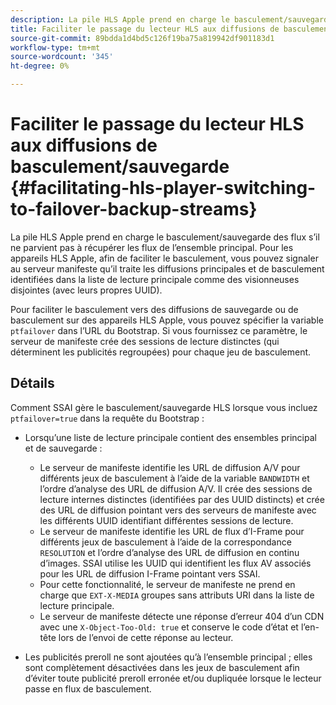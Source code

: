 ```yaml
---
description: La pile HLS Apple prend en charge le basculement/sauvegarde des flux s’il ne parvient pas à récupérer les flux de l’ensemble principal. Pour les appareils HLS Apple, afin de faciliter le basculement, vous pouvez signaler au serveur manifeste qu’il traite les diffusions principales et de basculement identifiées dans la liste de lecture principale comme des visionneuses disjointes (avec leurs propres UUID).
title: Faciliter le passage du lecteur HLS aux diffusions de basculement/sauvegarde
source-git-commit: 89bdda1d4bd5c126f19ba75a819942df901183d1
workflow-type: tm+mt
source-wordcount: '345'
ht-degree: 0%

---
```



# Faciliter le passage du lecteur HLS aux diffusions de basculement/sauvegarde {#facilitating-hls-player-switching-to-failover-backup-streams}

La pile HLS Apple prend en charge le basculement/sauvegarde des flux s’il ne parvient pas à récupérer les flux de l’ensemble principal. Pour les appareils HLS Apple, afin de faciliter le basculement, vous pouvez signaler au serveur manifeste qu’il traite les diffusions principales et de basculement identifiées dans la liste de lecture principale comme des visionneuses disjointes (avec leurs propres UUID).

Pour faciliter le basculement vers des diffusions de sauvegarde ou de basculement sur des appareils HLS Apple, vous pouvez spécifier la variable `ptfailover` dans l’URL du Bootstrap. Si vous fournissez ce paramètre, le serveur de manifeste crée des sessions de lecture distinctes (qui déterminent les publicités regroupées) pour chaque jeu de basculement.

## Détails

Comment SSAI gère le basculement/sauvegarde HLS lorsque vous incluez `ptfailover=true` dans la requête du Bootstrap :

* Lorsqu’une liste de lecture principale contient des ensembles principal et de sauvegarde :

   * Le serveur de manifeste identifie les URL de diffusion A/V pour différents jeux de basculement à l’aide de la variable `BANDWIDTH` et l’ordre d’analyse des URL de diffusion A/V. Il crée des sessions de lecture internes distinctes (identifiées par des UUID distincts) et crée des URL de diffusion pointant vers des serveurs de manifeste avec les différents UUID identifiant différentes sessions de lecture.
   * Le serveur de manifeste identifie les URL de flux d’I-Frame pour différents jeux de basculement à l’aide de la correspondance `RESOLUTION` et l’ordre d’analyse des URL de diffusion en continu d’images. SSAI utilise les UUID qui identifient les flux AV associés pour les URL de diffusion I-Frame pointant vers SSAI.
   * Pour cette fonctionnalité, le serveur de manifeste ne prend en charge que `EXT-X-MEDIA` groupes sans attributs URI dans la liste de lecture principale.
   * Le serveur de manifeste détecte une réponse d’erreur 404 d’un CDN avec une `X-Object-Too-Old: true` et conserve le code d’état et l’en-tête lors de l’envoi de cette réponse au lecteur.

* Les publicités preroll ne sont ajoutées qu’à l’ensemble principal ; elles sont complètement désactivées dans les jeux de basculement afin d’éviter toute publicité preroll erronée et/ou dupliquée lorsque le lecteur passe en flux de basculement.

